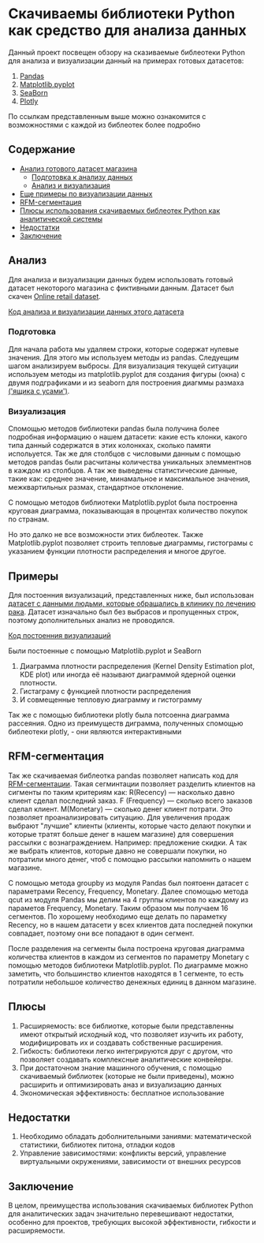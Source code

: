 # Скачиваемы библиотеки Python как средство для анализа данных

Данный проект посвещен обзору на сказиваемые библеотеки Python для анализа и визуализации данный на примерах готовых датасетов: 

1. [Pandas](https://habr.com/ru/companies/ruvds/articles/494720/)
2. [Matplotlib.pyplot](https://habr.com/ru/articles/468295/)
3. [SeaBorn](https://habr.com/ru/companies/otus/articles/540526/)
4. [Plotly](https://habr.com/ru/articles/502958/) 

По ссылкам представленным выше можно ознакомится с возможностями с каждой из библеотек более подробно 

## Содержание 

- [Анализ готового датасет магазина](#Анализ)
    - [Подготовка к анализу данных](#Подготовка)
    - [Анализ и визуализация](#Визуализация)
- [Еще примеры по визуализации данных](#Примеры)
- [RFM-сегментация](#RFM-сегментация)
- [Плюсы использования скачиваемых библеотек Python как аналитической системы](#Плюсы)
- [Недостатки](#Недостатки)
- [Заключение](#Заключение)
	
## Анализ

Для анализа и визуализации данных будем использовать готовый датасет некоторого магазина с фиктивными данным. Датасет был скачен [Online retail dataset](https://datasetsearch.research.google.com/search?src=0&query=online%20retail&docid=L2cvMTF0c2g3YzlscA%3D%3D).

[Код анализа и визуализации данных этого датасета](https://github.com/filentati/Downloadable-Python-libraries-as-an-analytical-system/blob/main/data_analysis_store.ipynb)

### Подготовка
Для начала работа мы удаляем строки, которые содержат нулевые значения. Для этого мы используем методы из pandas. 
Следуещим шагом анализируем выбросы. Для визуализация текущей ситуации используем методы из matplotlib.pyplot для создания фигуры (окна) с двумя подграфиками и из seaborn для построения диагммы размаха [('ящика с усами')](https://habr.com/ru/articles/267123/).


### Визуализация

Спомощью методов библиотеки pandas была получина более подробная информацию о нашем датасети: какие есть клонки, какого типа данный содержатся в этих колонкках, сколько памяти испольуется. 
Так же для столбцов с числовыми данным с помощью методов pandas были расчитаны количества уникальных элемментнов в каждом из столбцов. А так же выведены статистические данные, такие как: среднее значение, минамальное и максимальное значения, межквартильных размах, стандартное отклонение. 

С помощью методов библиотеки Matplotlib.pyplot была построенна круговая диаграмма, показывающая в процентах количество покупок по странам. 

Но это далко не все возможности этих библеотек. Также Matplotlib.pyplot позволяет строить тепловые диаграммы, гистограмы с указанием функции плотности распределения и многое другое.

## Примеры

Для постоенния визуализаций, представленных ниже, был использован [датасет с данными людьми, которые обращались в клинику по лечению рака](https://github.com/filentati/Downloadable-Python-libraries-as-an-analytical-system/blob/main/heart.csv). Датасет изначально был без выбрасов и пропущенных строк, поэтому дополнительных анализ не проводился.

[Код постоенния визуализаций](https://github.com/filentati/Downloadable-Python-libraries-as-an-analytical-system/blob/main/data_analysis_heart.ipynb)

Были постоенные с помощью Matplotlib.pyplot и SeaBorn
1) Диаграмма плотности распределения (Kernel Density Estimation plot, KDE plot) или иногда её называют диаграммой ядерной оценки плотности.
2) Гистаграму с функцией плотности распределения
3) И совмещенные тепловую диаграмму и гистограмму

Так же с помощью библиотеки plotly была потсоенна диаграмма рассеяния. Одно из преимуществ диграмма, полученных спомощью библеотеки plotly, - они являются интерактивными

## RFM-сегментация 

Так же скачиваемая библеотка pandas позволяет написать код для [RFM-сегментации](https://habr.com/ru/companies/mindbox/articles/420915/). Такая сегминтации позволяет разделить клиентов на сигменты по таким критериям как: R(Recency) — насколько давно клиент сделал последний заказ. F (Frequency) — сколько всего заказов сделал клиент. M(Monetary) — сколько денег клиент потрати. 
Это позволяет проанализировать ситуацию. Для увеличения продаж выбрают "лучшие" клиенты (клиенты, которые часто делают покупки и которые тратят больше денег в нашем магазине) для совершения рассылки с вознаграждением. Например: предложение скидки.
А так же выбрать клиентов, которые давно не совершали покупки, но потратили много денег, чтоб с помощью рассылки напомнить о нашем магазине. 

С помощью метода groupby из модуля Pandas был поятоенн датасет с параметрами Recency, Frequency, Monetary. 
Далее спомощью метода qcut из модуля Pandas мы делим на 4 группы клиентов по каждому из параметов Frequency, Monetary. Таким образом мы получаем 16 сегментов. По хорошему необходимо еще делать по параметку Recency, но в нашем датасети у всех клиентов дата последней покупки совпадает, поэтому они все попадают в один сегмент. 

После разделения на сегменты была построена круговая диаграмма количества клиентов в каждом из сегментов по параметру Monetary с помощью методов библиотеки Matplotlib.pyplot. По диаграмме можно заметить, что большинство клиентов находятся в 1 сегменте, то есть потратили небольшое количество денежных единиц в данном магазине. 

## Плюсы
1. Расширяемость: все библиотке, которые были представленны имеют открытый исходный код, что позволяет изучить их работу, модифицировать их и создавать собственные расширения.
2. Гибкость: библиотеки легко интегрируются друг с другом, что позволяет создавать комплексные аналитические конвейеры.
3. При достаточном знание машинного обучения, с помощью скачиваемый библиотек (которые не были приведены), можно расширить и оптимизировать аназ и визуализацию данных 
4. Экономическая эффективность: бесплатное использование

## Недостатки 

1. Необходимо обладать доболнительными заниями: математической статистики, библиотек питона, отладки кодов
2. Управление зависимостями: конфликты версий, управление виртуальными окружениями, зависимости от внешних ресурсов

## Заключение 
В целом, преимущества использования скачиваемых библиотек Python для аналитических задач значительно перевешивают недостатки, особенно для проектов, требующих высокой эффективности, гибкости и расширяемости.
